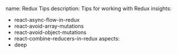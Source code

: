 name: Redux Tips
description: Tips for working with Redux
insights:
  - react-async-flow-in-redux
  - react-avoid-array-mutations
  - react-avoid-object-mutations
  - react-combine-reducers-in-redux
aspects:
  - deep
 
